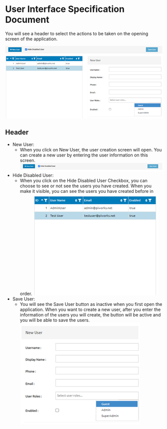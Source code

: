 # User Interface Specification Document
You will see a header to select the actions to be taken on the opening screen of the application.

![UI](https://github.com/shrgrl/UI-Spec/blob/master/img/img.png?raw=true)

## Header
* New User:
  * When you click on New User, the user creation screen will open. You can create a new user by entering the user information on this screen.
  ![UI](https://github.com/shrgrl/UI-Spec/blob/master/img/img1.png?raw=true)    
* Hide Disabled User:
  * When you click on the Hide Disabled User Checkbox, you can choose to see or not see the users you have created. When you make it visible, you can see the users you have created before in order.
  ![UI](https://github.com/shrgrl/UI-Spec/blob/master/img/img2.png?raw=true) 
* Save User:
  * You will see the Save User button as inactive when you first open the application. When you want to create a new user, after you enter the information of the users you will create, the button will be active and you will be able to save the users.
  ![UI](https://github.com/shrgrl/UI-Spec/blob/master/img/img3.png?raw=true)  





